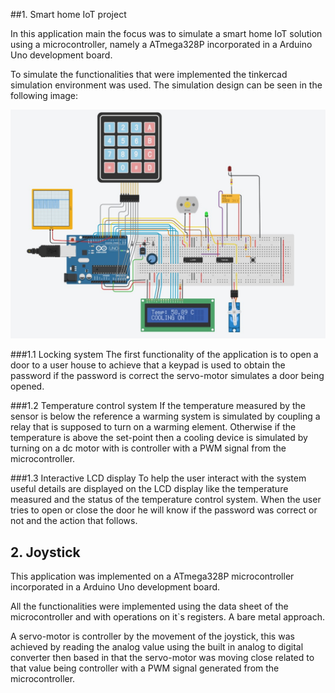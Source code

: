 ##1. Smart home IoT project
<p>
In this application main the focus was to simulate a smart home
IoT solution using a microcontroller, namely a ATmega328P incorporated 
in a Arduino Uno development board.
</p>
<p>To simulate the functionalities that were implemented the tinkercad simulation environment was used.
The simulation design can be seen in the following image:</p>

![image](Images/Smart_home_sim_design.jpg)

###1.1 Locking system
The first functionality of the application is to
open a door to a user house to achieve that a keypad
is used to obtain the password if the password is
correct the servo-motor simulates a door being opened.

###1.2 Temperature control system
If the temperature measured by the sensor is below the reference a warming system is simulated
by coupling a relay that is supposed to turn on
a warming element. Otherwise if the temperature is above the set-point then a cooling device is
simulated by turning on a dc motor with is controller with a PWM signal
from the microcontroller.

###1.3 Interactive LCD display
To help the user interact with the system useful details are displayed on
the LCD display like the temperature measured and the status of the temperature control
system. When the user tries to open or close the door he will know if the password was correct
or not and the action that follows.

## 2. Joystick
This application was implemented on a ATmega328P microcontroller
incorporated in a Arduino Uno development board.
<p>All the functionalities were implemented using the data sheet of the microcontroller and with operations on it`s registers. A bare metal approach.</p>
<p>A servo-motor is controller by the movement of the joystick, this was achieved by reading the analog
value using the built in analog to digital converter then based in that the
servo-motor was moving close related to that value being controller with a PWM signal generated from the microcontroller. </p>